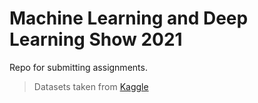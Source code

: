 # Machine Learning and Deep Learning Show 2021
Repo for submitting assignments. 
> Datasets taken from [Kaggle](https://www.kaggle.com/)
